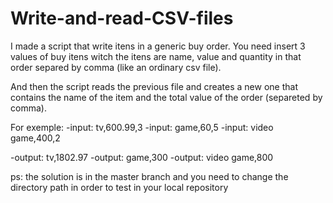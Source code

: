 # Write-and-read-CSV-files

I made a script that write itens in a generic buy order. You need insert 3 values of buy itens witch the itens are name, value and quantity in that order separed by comma (like an ordinary csv file).

And then the script reads the previous file and creates a new one that contains the name of the item and the total value of the order (separeted by comma).

For exemple:
  -input: tv,600.99,3
  -input: game,60,5
  -input: video game,400,2
  
  -output: tv,1802.97
  -output: game,300
  -output: video game,800

ps: the solution is in the master branch and you need to change the directory path in order to test in your local repository
